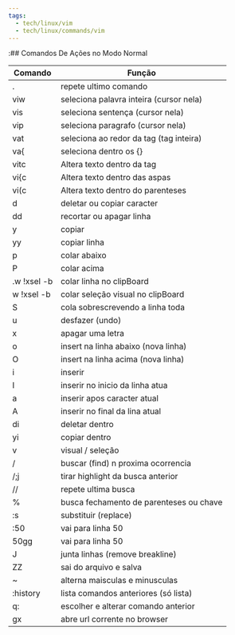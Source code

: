 ```yaml
---
tags:
  - tech/linux/vim
  - tech/linux/commands/vim
---
```

:## Comandos De Ações no Modo Normal

| Comando     | Função                                  |
| ----------- | --------------------------------------- |
| .           | repete ultimo comando                   |
| viw         | seleciona palavra inteira (cursor nela) |
| vis         | seleciona sentença (cursor nela)        |
| vip         | seleciona paragrafo (cursor nela)       |
| vat         | seleciona ao redor da tag (tag inteira) |
| va{         | seleciona dentro os {}                  |
| vitc        | Altera texto dentro da tag              |
| vi{c        | Altera texto dentro das aspas           |
| vi(c        | Altera texto dentro do parenteses       |
| d           | deletar ou copiar caracter              |
| dd          | recortar ou apagar linha                |
| y           | copiar                                  |
| yy          | copiar linha                            |
| p           | colar abaixo                            |
| P           | colar acima                             |
| .w !xsel -b | colar linha no clipBoard                |
| w !xsel -b  | colar seleção visual no clipBoard       |
| S           | cola sobrescrevendo a linha toda        |
| u           | desfazer (undo)                         |
| x           | apagar uma letra                        |
| o           | insert na linha abaixo (nova linha)     |
| O           | insert na linha acima (nova linha)      |
| i           | inserir                                 |
| I           | inserir no inicio da linha atua         |
| a           | inserir apos caracter atual             |
| A           | inserir no final da lina atual          |
| di          | deletar dentro                          |
| yi          | copiar dentro                           |
| v           | visual / seleção                        |
| /           | buscar (find) n proxima ocorrencia      |
| /;j         | tirar highlight da busca anterior       |
| //          | repete ultima busca                     |
| %           | busca fechamento de parenteses ou chave |
| :s          | substituir (replace)                    |
| :50         | vai para linha 50                       |
| 50gg        | vai para linha 50                       |
| J           | junta linhas (remove breakline)         |
| ZZ          | sai do arquivo e salva                  |
| ~           | alterna maisculas e minusculas          |
| :history    | lista comandos anteriores (só lista)    |
| q:          | escolher e alterar comando anterior     |
| gx          | abre url corrente no browser            |
